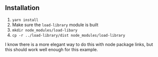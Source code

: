 ## Installation

1. `yarn install`
2. Make sure the `load-library` module is built
3. `mkdir node_modules/load-libary`
4. `cp -r ../load-library/dist node_modules/load-library`

I know there is a more elegant way to do this with node package links, but
this should work well enough for this example.
